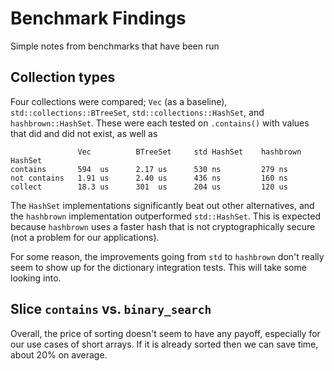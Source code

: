 # Benchmark Findings

Simple notes from benchmarks that have been run

## Collection types

Four collections were compared; `Vec` (as a baseline),
`std::collections::BTreeSet`, `std::collections::HashSet`, and
`hashbrown::HashSet`.  These were each tested on `.contains()` with values that
did and did not exist, as well as

```
               Vec          BTreeSet     std HashSet    hashbrown HashSet
contains       594  us      2.17 us      530 ns         279 ns
not contains   1.91 us      2.40 us      436 ns         160 ns
collect        18.3 us      301  us      204 us         120 us
```

The `HashSet` implementations significantly beat out other alternatives, and the
`hashbrown` implementation outperformed `std::HashSet`. This is expected because
`hashbrown` uses a faster hash that is not cryptographically secure (not a
problem for our applications).

For some reason, the improvements going from `std` to `hashbrown` don't really
seem to show up for the dictionary integration tests. This will take some
looking into.

## Slice `contains` vs. `binary_search`

Overall, the price of sorting doesn't seem to have any payoff, especially for
our use cases of short arrays. If it is already sorted then we can save time,
about 20% on average.
